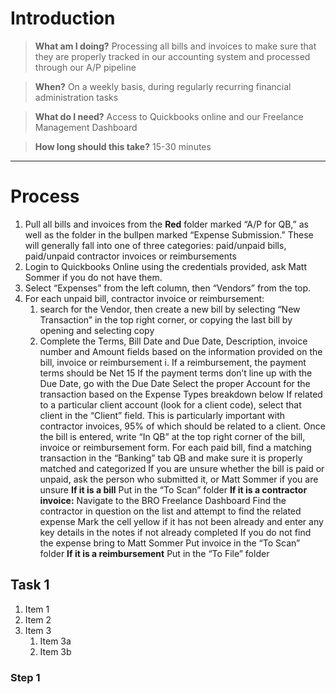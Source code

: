 <!-- TITLE: Process Invoices And Bills -->
<!-- SUBTITLE: A quick summary of Process Invoices And Bills -->

# Introduction

> **What am I doing?**
Processing all bills and invoices to make sure that they are properly tracked in our accounting system and processed through our A/P pipeline

> **When?**
On a weekly basis, during regularly recurring financial administration tasks

> **What do I need?**
Access to Quickbooks online and our Freelance Management Dashboard

> **How long should this take?**
15-30 minutes

-----
# Process
1. Pull all bills and invoices from the **Red** folder marked “A/P for QB,” as well as the folder in the bullpen marked “Expense Submission.” These will generally fall into one of three categories: paid/unpaid bills, paid/unpaid contractor invoices or reimbursements
2. Login to Quickbooks Online using the credentials provided, ask Matt Sommer if you do not have them.
3. Select “Expenses” from the left column, then “Vendors” from the top.
4. For each unpaid bill, contractor invoice or reimbursement:
   1. search for the Vendor, then create a new bill by selecting “New Transaction” in the top right corner, or copying the last bill by opening and selecting copy
   1. Complete the Terms, Bill Date and Due Date, Description, invoice number and Amount fields based on the information provided on the bill, invoice or reimbursement
i. If a reimbursement, the payment terms should be Net 15
If the payment terms don’t line up with the Due Date, go with the Due Date
Select the proper Account for the transaction based on the Expense Types breakdown below
If related to a particular client account (look for a client code), select that client in the “Client” field. This is particularly important with contractor invoices, 95% of which should be related to a client.
Once the bill is entered, write “In QB” at the top right corner of the bill, invoice or reimbursement form.
For each paid bill, find a matching transaction in the “Banking” tab QB and make sure it is properly matched and categorized
If you are unsure whether the bill is paid or unpaid, ask the person who submitted it, or Matt Sommer if you are unsure
**If it is a bill**
Put in the “To Scan” folder
**If it is a contractor invoice:**
Navigate to the BRO Freelance Dashboard
Find the contractor in question on the list and attempt to find the related expense
Mark the cell yellow if it has not been already and enter any key details in the notes if not already completed
If you do not find the expense bring to Matt Sommer
Put invoice in the “To Scan” folder
**If it is a reimbursement**
Put in the “To File” folder

## Task 1
1. Item 1
1. Item 2
1. Item 3
   1. Item 3a
   1. Item 3b
 
### Step 1


